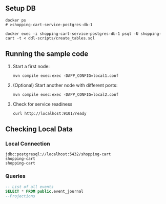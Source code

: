 ## Setup DB

```shell
docker ps
# >shopping-cart-service-postgres-db-1

docker exec -i shopping-cart-service-postgres-db-1 psql -U shopping-cart -t < ddl-scripts/create_tables.sql

```

## Running the sample code



1. Start a first node:

    ```
    mvn compile exec:exec -DAPP_CONFIG=local1.conf
    ```

2. (Optional) Start another node with different ports:

    ```
    mvn compile exec:exec -DAPP_CONFIG=local2.conf
    ```

3. Check for service readiness

    ```
    curl http://localhost:9101/ready
    ```

## Checking Local Data

### Local Connection

```
jdbc:postgresql://localhost:5432/shopping-cart
shopping-cart
shopping-cart
```

### Queries
```sql
-- List of all events
SELECT * FROM public.event_journal
--Projections

```